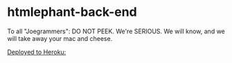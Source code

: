 # htmlephant-back-end

To all "Joegrammers": DO NOT PEEK. We're SERIOUS. We will know, and we will take away your mac and cheese.

[Deployed to Heroku:](https://vast-oasis-70689.herokuapp.com/)
